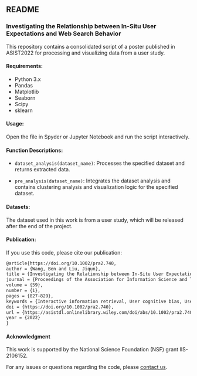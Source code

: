 ## README

### Investigating the Relationship between In-Situ User Expectations and Web Search Behavior

This repository contains a consolidated script of a poster published in ASIST2022 for processing and visualizing data from a user study.

#### Requirements:

- Python 3.x
- Pandas
- Matplotlib
- Seaborn
- Scipy
- sklearn

#### Usage:

Open the file in Spyder or Jupyter Notebook and run the script interactively.

#### Function Descriptions:

- `dataset_analysis(dataset_name)`: Processes the specified dataset and returns extracted data.

- `pre_analysis(dataset_name)`: Integrates the dataset analysis and contains clustering analysis and visualization logic for the specified dataset.

#### Datasets:

The dataset used in this work is from a user study, which will be released after the end of the project.

#### Publication:

If you use this code, please cite our publication:

```latex
@article{https://doi.org/10.1002/pra2.740,
author = {Wang, Ben and Liu, Jiqun},
title = {Investigating the Relationship between In-Situ User Expectations and Web Search Behavior},
journal = {Proceedings of the Association for Information Science and Technology},
volume = {59},
number = {1},
pages = {827-829},
keywords = {Interactive information retrieval, User cognitive bias, User search expectation, Web search},
doi = {https://doi.org/10.1002/pra2.740},
url = {https://asistdl.onlinelibrary.wiley.com/doi/abs/10.1002/pra2.740},
year = {2022}
}
```



#### Acknowledgment

This work is supported by the National Science Foundation (NSF) grant IIS-2106152.



For any issues or questions regarding the code, please [contact us](mailto:benw@ou.edu). 
